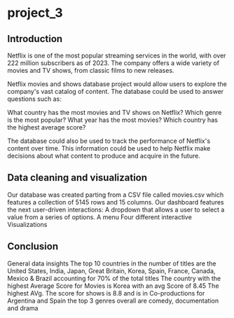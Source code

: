 # project_3

## Introduction 

Netflix is one of the most popular streaming services in the world, with over 222 million subscribers as of 2023. The company offers a wide variety of movies and TV shows, from classic films to new releases.

Netflix movies and shows database project would allow users to explore the company's vast catalog of content. The database could be used to answer questions such as:

What country has the most movies and TV shows on Netflix?
Which genre is the most popular?
What year has the most movies?
Which country has the highest average score?

The database could also be used to track the performance of Netflix's content over time. This information could be used to help Netflix make decisions about what content to produce and acquire in the future.

## Data cleaning and visualization 

Our database was created parting from a CSV  file called movies.csv which features a collection of 5145 rows and 15 columns.
Our dashboard features the next user-driven interactions:
A dropdown that allows a user to select a value from a series of options.
A menu
Four different interactive Visualizations

## Conclusion

General data insights
The top 10 countries in the number of titles are the United States, India, Japan, Great Britain, Korea, Spain, France, Canada, Mexico & Brazil accounting for 70% of the total titles
The country with the highest Average Score for Movies is Korea with an avg Score of 8.45
The highest AVg. The score for shows is 8.8 and is in Co-productions for Argentina and Spain
the top 3 genres overall are comedy, documentation and drama




